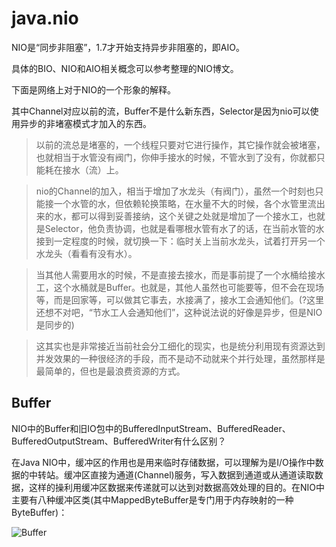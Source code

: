 # java.nio

NIO是“同步非阻塞”，1.7才开始支持异步非阻塞的，即AIO。

具体的BIO、NIO和AIO相关概念可以参考整理的NIO博文。

下面是网络上对于NIO的一个形象的解释。

其中Channel对应以前的流，Buffer不是什么新东西，Selector是因为nio可以使用异步的非堵塞模式才加入的东西。

> 以前的流总是堵塞的，一个线程只要对它进行操作，其它操作就会被堵塞，也就相当于水管没有阀门，你伸手接水的时候，不管水到了没有，你就都只能耗在接水（流）上。

> nio的Channel的加入，相当于增加了水龙头（有阀门），虽然一个时刻也只能接一个水管的水，但依赖轮换策略，在水量不大的时候，各个水管里流出来的水，都可以得到妥善接纳，这个关键之处就是增加了一个接水工，也就是Selector，他负责协调，也就是看哪根水管有水了的话，在当前水管的水接到一定程度的时候，就切换一下：临时关上当前水龙头，试着打开另一个水龙头（看看有没有水）。

> 当其他人需要用水的时候，不是直接去接水，而是事前提了一个水桶给接水工，这个水桶就是Buffer。也就是，其他人虽然也可能要等，但不会在现场等，而是回家等，可以做其它事去，水接满了，接水工会通知他们。(?这里还想不对吧，“节水工人会通知他们”，这种说法说的好像是异步，但是NIO是同步的)

> 这其实也是非常接近当前社会分工细化的现实，也是统分利用现有资源达到并发效果的一种很经济的手段，而不是动不动就来个并行处理，虽然那样是最简单的，但也是最浪费资源的方式。


## Buffer
NIO中的Buffer和旧IO包中的BufferedInputStream、BufferedReader、BufferedOutputStream、BufferedWriter有什么区别？

在Java NIO中，缓冲区的作用也是用来临时存储数据，可以理解为是I/O操作中数据的中转站。缓冲区直接为通道(Channel)服务，写入数据到通道或从通道读取数据，这样的操利用缓冲区数据来传递就可以达到对数据高效处理的目的。在NIO中主要有八种缓冲区类(其中MappedByteBuffer是专门用于内存映射的一种ByteBuffer)：

![Buffer](http://img.blog.csdn.net/20140803152029718)
